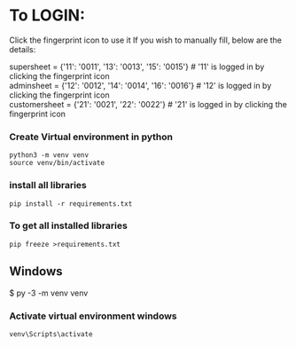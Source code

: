 # To LOGIN: 
Click the fingerprint icon to use it
If you wish to manually fill, below are the details:

supersheet = {'11': '0011', '13': '0013', '15': '0015'} # '11' is logged in by clicking the fingerprint icon    
adminsheet = {'12': '0012', '14': '0014', '16': '0016'} # '12' is logged in by clicking the fingerprint icon    
customersheet = {'21': '0021', '22': '0022'} # '21' is logged in by clicking the fingerprint icon

### Create Virtual environment in python
```
python3 -m venv venv
source venv/bin/activate
```

### install all libraries

```
pip install -r requirements.txt 
```

### To get all installed libraries
```
pip freeze >requirements.txt
```

## Windows
$ py -3 -m venv venv

### Activate virtual environment windows
```
venv\Scripts\activate
```

